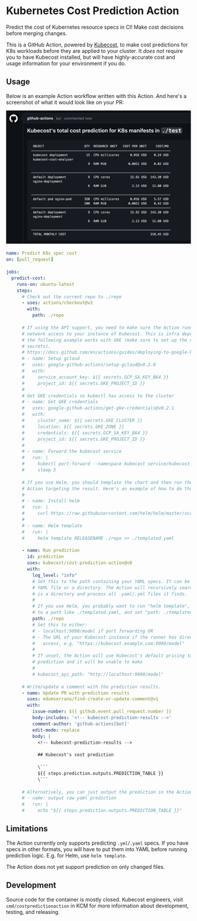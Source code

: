# Kubernetes Cost Prediction Action

Predict the cost of Kubernetes resource specs in CI! Make cost decisions before
merging changes.

This is a GitHub Action, powered by [Kubecost](https://docs.kubecost.com/install-and-configure/install), to make cost predictions for K8s
workloads before they are applied to your cluster. It _does not_ require you to
have Kubecost installed, but will have highly-accurate cost and usage
information for your environment if you do.

## Usage

Below is an example Action workflow written with this Action. And here's a
screenshot of what it would look like on your PR:

![](./media/actioncomment.png)

``` yaml
name: Predict K8s spec cost
on: [pull_request]

jobs:
  predict-cost:
    runs-on: ubuntu-latest
    steps:
      # Check out the current repo to ./repo
      - uses: actions/checkout@v2
        with:
          path: ./repo
          
      # If using the API support, you need to make sure the Action runner has
      # network access to your instance of Kubecost. This is infra dependent;
      # the following example works with GKE (make sure to set up the necessary
      # secrets).
      # https://docs.github.com/en/actions/guides/deploying-to-google-kubernetes-engine
      # - name: Setup gcloud
      #   uses: google-github-actions/setup-gcloud@v0.2.0
      #   with:
      #     service_account_key: ${{ secrets.GCP_SA_KEY_B64 }}
      #     project_id: ${{ secrets.GKE_PROJECT_ID }}
      # 
      # Get GKE credentials so kubectl has access to the cluster
      # - name: Get GKE credentials
      #   uses: google-github-actions/get-gke-credentials@v0.2.1
      #   with:
      #     cluster_name: ${{ secrets.GKE_CLUSTER }}
      #     location: ${{ secrets.GKE_ZONE }}
      #     credentials: ${{ secrets.GCP_SA_KEY_B64 }}
      #     project_id: ${{ secrets.GKE_PROJECT_ID }}
      # 
      # - name: Forward the kubecost service
      #   run: |
      #     kubectl port-forward --namespace kubecost service/kubecost-cost-analyzer 9090 &
      #     sleep 5
      
      # If you use Helm, you should template the chart and then run the Predict
      # Action targeting the result. Here's an example of how to do that.
      # 
      # - name: Install helm
      #   run: |
      #     curl https://raw.githubusercontent.com/helm/helm/master/scripts/get-helm-3 | bash
      # 
      # - name: Helm template
      #   run: |
      #     helm template RELEASENAME ./repo >> ./templated.yaml

      - name: Run prediction
        id: prediction
        uses: kubecost/cost-prediction-action@v0
        with:
          log_level: "info"
          # Set this to the path containing your YAML specs. It can be a single
          # YAML file or a directory. The Action will recursively search if this
          # is a directory and process all .yaml/.yml files it finds.
          # 
          # If you use Helm, you probably want to run "helm template", output
          # to a path like ./templated.yaml, and set "path: ./templated.yaml".
          path: ./repo
          # Set this to either:
          # - localhost:9090/model if port forwarding OR
          # - The URL of your Kubecost instance if the runner has direct network
          #   access, e.g. "https://kubecost.example.com:9090/model"
          #
          # If unset, the Action will use Kubecost's default pricing to make a
          # prediction and it will be unable to make
          #
          # kubecost_api_path: "http://localhost:9090/model"

      # Write/update a comment with the prediction results.
      - name: Update PR with prediction results
        uses: edumserrano/find-create-or-update-comment@v1
        with:
          issue-number: ${{ github.event.pull_request.number }}
          body-includes: '<!-- kubecost-prediction-results -->'
          comment-author: 'github-actions[bot]'
          edit-mode: replace
          body: |
            <!-- kubecost-prediction-results -->
            
            ## Kubecost's cost prediction

            \```
            ${{ steps.prediction.outputs.PREDICTION_TABLE }}
            \```

      # Alternatively, you can just output the prediction in the Action log.
      # - name: output raw yaml prediction
      #   run: |
      #     echo "${{ steps.prediction.outputs.PREDICTION_TABLE }}"
```

## Limitations

The Action currently only supports predicting `.yml`/`.yaml` specs. If you have
specs in other formats, you will have to put them into YAML before running
prediction logic. E.g. for Helm, use `helm template`.

The Action does not yet support prediction on only changed files.

## Development

Source code for the container is mostly closed. Kubecost engineers, visit
`cmd/costpredictionaction` in KCM for more information about development, testing, and releasing.
